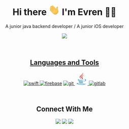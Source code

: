 <h1 align='center'>
  Hi there <img width="35" src="https://github.com/1999AZZAR/1999AZZAR/blob/main/resources/img/waving.gif">  I'm Evren 👨‍💻
</h1>

<p align='center'>
  A junior java backend developer / A junior iOS developer
</p>

<p align="center">
<a href="https://github.com/EvrenUstun"><img height="180em" src="https://github-readme-stats-eight-theta.vercel.app/api?username=EvrenUstun&show_icons=true&theme=algolia&include_all_commits=true&count_private=true"/>
</p>
<br>

<h2 align="center">Languages and Tools</h2>
<p align="center"> 
<a href="https://developer.apple.com/swift/" target="_blank"> <img src="https://www.vectorlogo.zone/logos/swift/swift-icon.svg" alt="swift" width="40" height="40"/> </a> 
<a href="https://firebase.google.com/" target="_blank"> <img src="https://www.vectorlogo.zone/logos/firebase/firebase-icon.svg" alt="firebase" width="40" height="40"/></a>
<a href="https://git-scm.com/" target="_blank"> <img src="https://www.vectorlogo.zone/logos/git-scm/git-scm-icon.svg" alt="git" width="40" height="40"/> </a> 
<a href="https://www.java.com" target="_blank"> <img src="https://raw.githubusercontent.com/devicons/devicon/master/icons/java/java-original.svg" alt="java" width="40" height="40"/> </a> 
<a href="https://about.gitlab.com/" target="_blank"> <img src="https://www.vectorlogo.zone/logos/gitlab/gitlab-icon.svg" alt="gitlab" width="40" height="40"/> </a> 
</p>
<br>

<h2 align="center">Connect With Me</h2>
<p align="center">
  <a href="mailto:ustunnevren@gmail.com" target="_blank"><img height="28" src = "https://img.shields.io/badge/gmail-c14438?&style=for-the-badge&logo=gmail&logoColor=white"></a>
  <a href="https://www.linkedin.com/in/evren-ustun/" target="_blank"> <img height="28" src = "https://img.shields.io/badge/-LinkedIn-0e76a8?style=for-the-badge&logo=Linkedin&logoColor=white"></a>
  <a href="https://www.instagram.com/ustunevren/" target="_blank"><img height="28" src=https://img.shields.io/badge/instagram-%ff5851db.svg?color=C13584&style=for-the-badge&logo=instagram&logoColor=white /></a>
</p>
